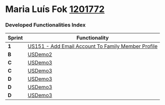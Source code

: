 Maria Luís Fok [1201772](../students/1201772.md)
===============================


### Developed Functionalities Index ###


| Sprint | Functionality                                  |
|--------|-------------------------------------------------|
| **1**  | [US151 - Add Email Account To Family Member Profile](../user_stories/US151_Add_EmailAccount.md) |
| **B**  | [USDemo2](USDemo2) |
| **C**  | [USDemo3](USDemo3) |
| **C**  | [USDemo3](USDemo4) |
| **D**  | [USDemo3](USDemo5) |
| **D**  | [USDemo3](USDemo6) |
| **D**  | [USDemo3](USDemo7) |